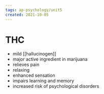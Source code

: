 ```yaml
---
tags: ap-psychology/unit5 
created: 2021-10-05
---
```


# THC

- mild [[hallucinogen]]
- major active ingredient in marijuana
- relieves pain
- relaxing
- enhanced sensation
- impairs learning and memory
- increased risk of psychological disorders 
